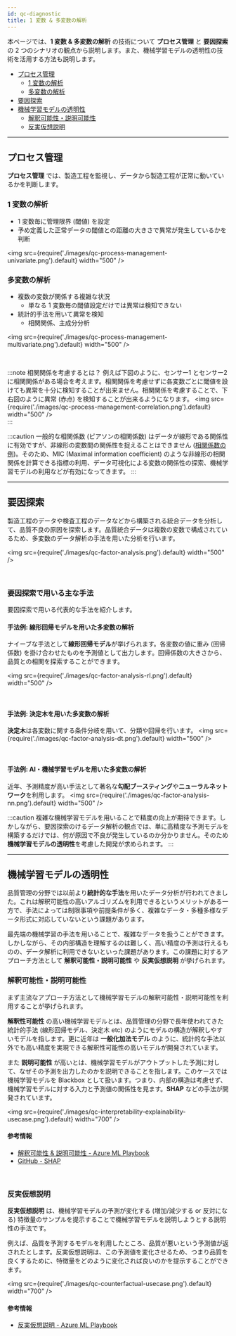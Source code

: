 ```yaml
---
id: qc-diagnostic
title: 1 変数 & 多変数の解析
---
```


<!-- TODO : スクショしているパワポのタイトル部分を除外する -->

本ページでは、**1 変数 & 多変数の解析** の技術について **プロセス管理** と **要因探索** の 2 つのシナリオの観点から説明します。また、機械学習モデルの透明性の技術を活用する方法も説明します。

- [プロセス管理](#プロセス管理)
    - [1 変数の解析](#1-変数の解析)
    - [多変数の解析](#多変数の解析)
- [要因探索](#要因探索)
- [機械学習モデルの透明性](#機械学習モデルの透明性)
    - [解釈可能性・説明可能性](#解釈可能性・説明可能性)
    - [反実仮想説明](#反実仮想説明)
---

## プロセス管理
**プロセス管理** では、製造工程を監視し、データから製造工程が正常に動いているかを判断します。

### 1 変数の解析
- 1 変数毎に管理限界 (閾値) を設定
- 予め定義した正常データの閾値との距離の大きさで異常が発生しているかを判断

<img src={require('./images/qc-process-management-univariate.png').default} width="500" /><br />

### 多変数の解析
- 複数の変数が関係する複雑な状況
    - 単なる 1 変数毎の閾値設定だけでは異常は検知できない
- 統計的手法を用いて異常を検知
    - 相関関係、主成分分析

<img src={require('./images/qc-process-management-multivariate.png').default} width="500" /><br />

<br/>

:::note 相関関係を考慮するとは？
例えば下図のように、センサー1 とセンサー2 に相関関係がある場合を考えます。相関関係を考慮せずに各変数ごとに閾値を設けても異常を十分に検知することが出来ません。相関関係を考慮することで、下右図のように異常 (赤点) を検知することが出来るようになります。
<img src={require('./images/qc-process-management-correlation.png').default} width="500" /><br />
:::

:::caution
一般的な相関係数 (ピアソンの相関係数) はデータが線形である関係性に有効ですが、非線形の変数間の関係性を捉えることはできません ([相関係数の例](https://ja.wikipedia.org/wiki/%E7%9B%B8%E9%96%A2%E4%BF%82%E6%95%B0))。そのため、MIC (Maximal information coefficient) のような非線形の相関関係を計算できる指標の利用、データ可視化による変数の関係性の探索、機械学習モデルの利用などが有効になってきます。
:::



---

## 要因探索
製造工程のデータや検査工程のデータなどから構築される統合データを分析して、品質不良の原因を探索します。品質統合データは複数の変数で構成されているため、多変数のデータ解析の手法を用いた分析を行います。

<img src={require('./images/qc-factor-analysis.png').default} width="500" /><br />

<br/>

### 要因探索で用いる主な手法
要因探索で用いる代表的な手法を紹介します。

#### 手法例: 線形回帰モデルを用いた多変数の解析
ナイーブな手法として**線形回帰モデル**が挙げられます。各変数の値に重み (回帰係数) を掛け合わせたものを予測値として出力します。回帰係数の大きさから、品質との相関を探索することができます。

<img src={require('./images/qc-factor-analysis-rl.png').default} width="500" /><br />

<br/>

#### 手法例: 決定木を用いた多変数の解析
**決定木**は各変数に関する条件分岐を用いて、分類や回帰を行います。
<img src={require('./images/qc-factor-analysis-dt.png').default} width="500" /><br />

<br/>

#### 手法例: AI・機械学習モデルを用いた多変数の解析
近年、予測精度が高い手法として著名な**勾配ブースティング**や**ニューラルネットワーク**を利用します。
<img src={require('./images/qc-factor-analysis-nn.png').default} width="500" /><br />

:::caution
複雑な機械学習モデルを用いることで精度の向上が期待できます。しかしながら、要因探索のけるデータ解析の観点では、単に高精度な予測モデルを構築するだけでは、何が原因で不良が発生しているのか分かりません。そのため**機械学習モデルの透明性**を考慮した開発が求められます。
:::

---
## 機械学習モデルの透明性
品質管理の分野では以前より**統計的な手法**を用いたデータ分析が行われてきました。これは解釈可能性の高いアルゴリズムを利用できるというメリットがある一方で、手法によっては制限事項や前提条件が多く、複雑なデータ・多種多様なデータ形式に対応していないという課題があります。

最先端の機械学習の手法を用いることで、複雑なデータを扱うことができます。しかしながら、その内部構造を理解するのは難しく、高い精度の予測は行えるものの、データ解析に利用できないといった課題があります。この課題に対するアプローチ方法として **解釈可能性・説明可能性** や **反実仮想説明** が挙げられます。


### 解釈可能性・説明可能性
まず主流なアプローチ方法として機械学習モデルの解釈可能性・説明可能性を利用することが挙げられます。

**解釈性可能性** の高い機械学習モデルとは、品質管理の分野で長年使われてきた統計的手法 (線形回帰モデル、決定木 etc) のようにモデルの構造が解釈しやすいモデルを指します。更に近年は **一般化加法モデル** のように、統計的な手法以外でも高い精度を実現できる解釈性可能性の高いモデルが開発されています。

また **説明可能性** が高いとは、機械学習モデルがアウトプットした予測に対して、なぜその予測を出力したのかを説明できることを指します。このケースでは機械学習モデルを Blackbox として扱います。つまり、内部の構造は考慮せず、機械学習モデルに対する入力と予測値の関係性を見ます。**SHAP** などの手法が開発されています。


<img src={require('./images/qc-interpretability-explainability-usecase.png').default} width="700" /><br />

#### 参考情報
- [解釈可能性 & 説明可能性 - Azure ML Playbook](https://konabuta.github.io/azure-machine-learning-playbook/docs/azureml/responsible-ai/rai-interpretability-explainability)
- [GitHub - SHAP](https://github.com/slundberg/shap)

<br/>

### 反実仮想説明
**反実仮想説明** は、機械学習モデルの予測が変化する (増加/減少する or 反対になる) 特徴量のサンプルを提示することで機械学習モデルを説明しようとする説明性の手法です。

例えば、品質を予測するモデルを利用したところ、品質が悪いという予測値が返されたとします。反実仮想説明は、この予測値を変化させるため、つまり品質を良くするために、特徴量をどのように変化されば良いのかを提示することができます。

<img src={require('./images/qc-counterfactual-usecase.png').default} width="700" /><br />

#### 参考情報
- [反実仮想説明 - Azure ML Playbook](https://konabuta.github.io/azure-machine-learning-playbook/docs/azureml/responsible-ai/rai-counterfactual-explanation)
